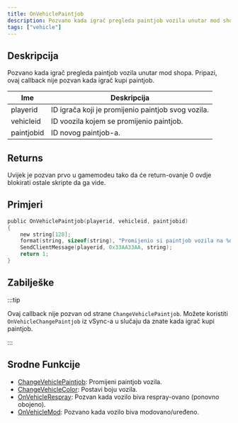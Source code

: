 ```yaml
---
title: OnVehiclePaintjob
description: Pozvano kada igrač pregleda paintjob vozila unutar mod shopa.
tags: ["vehicle"]
---
```


## Deskripcija

Pozvano kada igrač pregleda paintjob vozila unutar mod shopa. Pripazi, ovaj callback nije pozvan kada igrač kupi paintjob.

| Ime        | Deskripcija                                        |
| ---------- | -------------------------------------------------- |
| playerid   | ID igrača koji je promijenio paintjob svog vozila. |
| vehicleid  | ID voozila kojem se promijenio paintjob.           |
| paintjobid | ID novog paintjob-a.                               |

## Returns

Uvijek je pozvan prvo u gamemodeu tako da će return-ovanje 0 ovdje blokirati ostale skripte da ga vide.

## Primjeri

```c
public OnVehiclePaintjob(playerid, vehicleid, paintjobid)
{
    new string[128];
    format(string, sizeof(string), "Promijenio si paintjob vozila na %d!", paintjobid);
    SendClientMessage(playerid, 0x33AA33AA, string);
    return 1;
}
```

## Zabilješke

:::tip

Ovaj callback nije pozvan od strane `ChangeVehiclePaintjob`. Možete koristiti `OnVehicleChangePaintjob` iz vSync-a u slučaju da znate kada igrač kupi paintjob.

:::

## Srodne Funkcije

- [ChangeVehiclePaintjob](../functions/ChangeVehiclePaintjob.md): Promijeni paintjob vozila.
- [ChangeVehicleColor](../functions/ChangeVehicleColor.md): Postavi boju vozila.
- [OnVehicleRespray](OnVehicleRespray.md): Pozvan kada vozilo biva respray-ovano (ponovno obojeno).
- [OnVehicleMod](OnVehicleMod.md): Pozvano kada vozilo biva modovano/uređeno.

